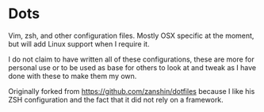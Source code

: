 Dots
====

Vim, zsh, and other configuration files. Mostly OSX specific at the moment, but will add Linux support when I require it.

I do not claim to have written all of these configurations, these are more for personal use or to be used as base for others to look at and tweak as I have done with these to make them my own.

Originally forked from https://github.com/zanshin/dotfiles because I like his ZSH configuration and the fact that it did not rely on a framework.
